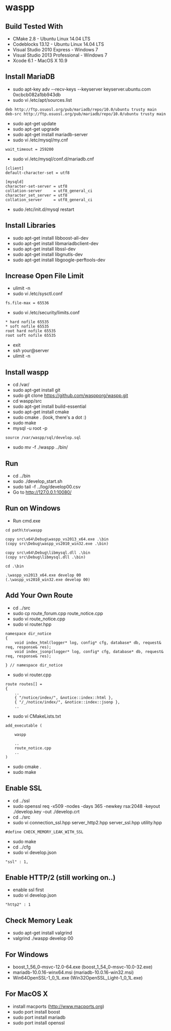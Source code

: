 waspp
=====

Build Tested With
-----------------
* CMake 2.8 - Ubuntu Linux 14.04 LTS
* Codeblocks 13.12 - Ubuntu Linux 14.04 LTS
* Visual Studio 2010 Express - Windows 7
* Visual Studio 2013 Professional - Windows 7
* Xcode 6.1 - MacOS X 10.9

Install MariaDB
---------------
* sudo apt-key adv --recv-keys --keyserver keyserver.ubuntu.com 0xcbcb082a1bb943db
* sudo vi /etc/apt/sources.list
```
deb http://ftp.osuosl.org/pub/mariadb/repo/10.0/ubuntu trusty main
deb-src http://ftp.osuosl.org/pub/mariadb/repo/10.0/ubuntu trusty main
```

* sudo apt-get update
* sudo apt-get upgrade
* sudo apt-get install mariadb-server
* sudo vi /etc/mysql/my.cnf
```
wait_timeout = 259200
```

* sudo vi /etc/mysql/conf.d/mariadb.cnf
```
[client]
default-character-set = utf8

[mysqld]
character-set-server = utf8
collation-server     = utf8_general_ci
character_set_server = utf8
collation_server     = utf8_general_ci
```

* sudo /etc/init.d/mysql restart

Install Libraries
-----------------
* sudo apt-get install libboost-all-dev
* sudo apt-get install libmariadbclient-dev
* sudo apt-get install libssl-dev
* sudo apt-get install libgnutls-dev
* sudo apt-get install libgoogle-perftools-dev

Increase Open File Limit
------------------------
* ulimit -n
* sudo vi /etc/sysctl.conf
```
fs.file-max = 65536
```

* sudo vi /etc/security/limits.conf
```
* hard nofile 65535
* soft nofile 65535
root hard nofile 65535
root soft nofile 65535
```

* exit
* ssh your@server
* ulimit -n

Install waspp
-------------
* cd /var/
* sudo apt-get install git
* sudo git clone https://github.com/waspporg/waspp.git
* cd waspp/src
* sudo apt-get install build-essential
* sudo apt-get install cmake
* sudo cmake . (look, there's a dot :)
* sudo make
* mysql -u root -p
```
source /var/waspp/sql/develop.sql
```

* sudo mv -f ./waspp ../bin/

Run
---
* cd ../bin
* sudo ./develop_start.sh
* sudo tail -f ../log/develop00.csv
* Go to http://127.0.0.1:10080/

Run on Windows
--------------
* Run cmd.exe
```
cd path\to\waspp

copy src\x64\Debug\waspp_vs2013_x64.exe .\bin
(copy src\Debug\waspp_vs2010_win32.exe .\bin)

copy src\x64\Debug\libmysql.dll .\bin
(copy src\Debug\libmysql.dll .\bin)

cd .\bin

.\waspp_vs2013_x64.exe develop 00
(.\waspp_vs2010_win32.exe develop 00)
```

Add Your Own Route
------------------
* cd ../src
* sudo cp route_forum.cpp route_notice.cpp
* sudo vi route_notice.cpp
* sudo vi router.hpp
```
namespace dir_notice
{
	void index_html(logger* log, config* cfg, database* db, request& req, response& res);
	void index_jsonp(logger* log, config* cfg, database* db, request& req, response& res);
	
} // namespace dir_notice
```

* sudo vi router.cpp
```
route routes[] =
{
	..
	{ "/notice/index/", &notice::index::html },
	{ "/_/notice/index/", &notice::index::jsonp },
	..
```

* sudo vi CMakeLists.txt
```
add_executable (

	waspp
	
	..
	route_notice.cpp
	..
)
```

* sudo cmake .
* sudo make

Enable SSL
----------
* cd ../ssl
* sudo openssl req -x509 -nodes -days 365 -newkey rsa:2048 -keyout ./develop.key -out ./develop.crt
* cd ../src
* sudo vi connection_ssl.hpp server_http2.hpp server_ssl.hpp utility.hpp
```
#define CHECK_MEMORY_LEAK_WITH_SSL
```

* sudo make
* cd ../cfg
* sudo vi develop.json
```
"ssl" : 1,
```

Enable HTTP/2 (still working on..)
-------------
* enable ssl first
* sudo vi develop.json
```
"http2" : 1
```

Check Memory Leak
-----------------
* sudo apt-get install valgrind
* valgrind ./waspp develop 00

<!--
Test with Google Test
---------------------
* sudo apt-get install libgtest-dev
* cd /usr/src/gtest
* sudo cmake CMakeLists.txt
* sudo make
* sudo cp *.a /usr/lib
-->

For Windows
-----------
* boost_1_56_0-msvc-12.0-64.exe (boost_1_54_0-msvc-10.0-32.exe)
* mariadb-10.0.16-winx64.msi (mariadb-10.0.16-win32.msi)
* Win64OpenSSL-1_0_1L.exe (Win32OpenSSL_Light-1_0_1L.exe)

For MacOS X
-----------
* install macports (http://www.macports.org)
* sudo port install boost
* sudo port install mariadb
* sudo port install openssl
